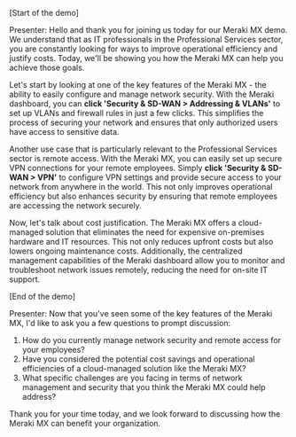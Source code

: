 [Start of the demo]

Presenter: Hello and thank you for joining us today for our Meraki MX demo. We understand that as IT professionals in the Professional Services sector, you are constantly looking for ways to improve operational efficiency and justify costs. Today, we'll be showing you how the Meraki MX can help you achieve those goals.

Let's start by looking at one of the key features of the Meraki MX - the ability to easily configure and manage network security. With the Meraki dashboard, you can **click 'Security & SD-WAN > Addressing & VLANs'** to set up VLANs and firewall rules in just a few clicks. This simplifies the process of securing your network and ensures that only authorized users have access to sensitive data.

Another use case that is particularly relevant to the Professional Services sector is remote access. With the Meraki MX, you can easily set up secure VPN connections for your remote employees. Simply **click 'Security & SD-WAN > VPN'** to configure VPN settings and provide secure access to your network from anywhere in the world. This not only improves operational efficiency but also enhances security by ensuring that remote employees are accessing the network securely.

Now, let's talk about cost justification. The Meraki MX offers a cloud-managed solution that eliminates the need for expensive on-premises hardware and IT resources. This not only reduces upfront costs but also lowers ongoing maintenance costs. Additionally, the centralized management capabilities of the Meraki dashboard allow you to monitor and troubleshoot network issues remotely, reducing the need for on-site IT support.

[End of the demo]

Presenter: Now that you've seen some of the key features of the Meraki MX, I'd like to ask you a few questions to prompt discussion:

1. How do you currently manage network security and remote access for your employees?
2. Have you considered the potential cost savings and operational efficiencies of a cloud-managed solution like the Meraki MX?
3. What specific challenges are you facing in terms of network management and security that you think the Meraki MX could help address?

Thank you for your time today, and we look forward to discussing how the Meraki MX can benefit your organization.